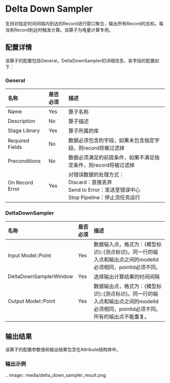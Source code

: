 # Delta Down Sampler

支持对指定时间间隔内到达的Record进行窗口聚合，输出所有Record的总和。每当有Record到达时触发计算。该算子为电量计算专用。



## 配置详情

该算子的配置包括General，DeltaDownSampler的详细信息，各字段的配置如下：

### General

| 名称            | 是否必须 | 描述                                                         |
| :-------------- | :------- | :----------------------------------------------------------- |
| Name            | Yes      | 算子名称                                                     |
| Description     | No       | 算子描述                                                     |
| Stage Library   | Yes      | 算子所属的库                                                 |
| Required Fields | No       | 数据必须包含的字段，如果未包含指定字段，则record将被过滤掉   |
| Preconditions   | No       | 数据必须满足的前提条件，如果不满足指定条件，则record将被过滤掉 |
| On Record Error | Yes      | 对错误数据的处理方式：<br/>Discard：直接丢弃 <br/>Send to Error：发送至错误中心 <br/>Stop Pipeline：停止流任务运行 |

### DeltaDownSampler

| 名称                   | 是否必须 | 描述                                                         |
| :--------------------- | :------- | :----------------------------------------------------------- |
| Input Model::Point     | Yes      | 数据输入点，格式为：{模型标识}::{测点标识}。同一行的输入点和输出点之间的modelId必须相同，pointId必须不同。 |
| DeltaDownSamplerWindow | Yes      | 选择输出计算结果的时间间隔                                   |
| Output Model::Point    | Yes      | 数据输出点，格式为：{模型标识}::{测点标识}。同一行的输入点和输出点之间的modelId必须相同，pointId必须不同。所有的输出点不能重复。 |



## 输出结果

该算子的配置参数值和输出结果包含在Attribute结构体中。

### 输出示例

.. image:: media/delta_down_sampler_result.png

